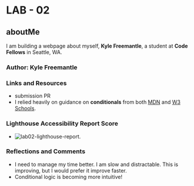 # LAB - 02

## aboutMe

I am building a webpage about myself, **Kyle Freemantle**, a student at **Code Fellows** in Seattle, WA.

### Author: Kyle Freemantle

### Links and Resources

- submission PR
- I relied heavily on guidance on **conditionals** from both [MDN](https://developer.mozilla.org/en-US/docs/Learn/JavaScript/Building_blocks/conditionals) and [W3 Schools](https://www.w3schools.com/js/js_if_else.asp).

### Lighthouse Accessibility Report Score

- ![lab02-lighthouse-report]().

### Reflections and Comments

- I need to manage my time better.  I am slow and distractable.  This is improving, but I would prefer it improve faster.
- Conditional logic is becoming more intuitive!